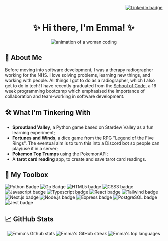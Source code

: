 <!-- **SurfingElectron/SurfingElectron** is a ✨ _special_ ✨ repository because its `README.md` (this file) appears on your GitHub profile. -->
<div id="image-banner" align="right">
  <a href="https://www.linkedin.com/in/emma-gill-ncc1701/">
    <img src="https://img.shields.io/badge/-LinkedIn-blue?style=for-the-badge&logo=linkedin" alt="LinkedIn badge">
  </a>
</div>

<h1 align="center">
  ✨ Hi there, I'm Emma! ✨
</h1>

<div id="image-banner" align="center">
  <img src="https://media.giphy.com/media/L1R1tvI9svkIWwpVYr/giphy.gif" alt="animation of a woman coding">
</div>

## 👩 About Me
Before moving into software development, I was a therapy radiographer working for the NHS. I love solving problems, learning new things, and working with people. All things I got to do as a radiographer, which I also get to do in tech! I have recently graduated from the [School of Code](https://www.schoolofcode.co.uk/course), a 16 week programming bootcamp which emphasised the importance of collaboration and team-working in software development.

## 🛠️ What I'm Tinkering With
  - **Sproutland Valley**, a Python game based on Stardew Valley as a fun learning experiment;
  - **Fortunes and Winds**, a dice game from the RPG "Legend of the Five Rings". The eventual aim is to turn this into a Discord bot so people can play/use it in a server;
  - **Pokemon Top Trumps** using the PokemonAPI;
  - A **tarot card reading** app, to create and save tarot card readings.


## 🧰 My Toolbox  
![Python Badge](https://img.shields.io/badge/python-BE90F2?&style=for-the-badge&logoColor=white&logo=python)
![Go Badge](https://img.shields.io/badge/go-6897E8?style=for-the-badge&logoColor=white&logo=go)
![HTML5 badge](https://img.shields.io/badge/HTML-BE90F2?&style=for-the-badge&logoColor=white&logo=html5)
![CSS3 badge](https://img.shields.io/badge/CSS-6897E8?style=for-the-badge&logoColor=white&logo=css3)
![Javascript badge](https://img.shields.io/badge/Javascript-BE90F2?style=for-the-badge&logoColor=white&logo=javascript)
![Typescript badge](https://img.shields.io/badge/Typescript-6897E8?style=for-the-badge&logoColor=white&logo=typescript)
![React badge](https://img.shields.io/badge/React-BE90F2?style=for-the-badge&logoColor=white&logo=react)
![Tailwind badge](https://img.shields.io/badge/Tailwind-6897E8?style=for-the-badge&logoColor=white&logo=tailwindcss)
![Next.js badge](https://img.shields.io/badge/Next.js-BE90F2?style=for-the-badge&logoColor=white&logo=nextdotjs)
![Node.js badge](https://img.shields.io/badge/Node.js-6897E8?style=for-the-badge&logoColor=white&logo=nodedotjs)
![Express badge](https://img.shields.io/badge/Express-BE90F2?style=for-the-badge&logoColor=white&logo=express)
![PostgreSQL badge](https://img.shields.io/badge/PostgreSQL-6897E8?style=for-the-badge&logoColor=white&logo=postgresql)
![Jest badge](https://img.shields.io/badge/Jest-BE90F2?style=for-the-badge&logoColor=white&logo=jest)


## 📈 GitHub Stats
<div id="github-stats" align="center">
  <img src="https://github-readme-stats.vercel.app/api?username=SurfingElectron&count_private=true&show_icons=true&theme=tokyonight&bg_color=0a0c10&border_color=BE90F2"  alt="Emma's Github stats">
  <img src="http://github-readme-streak-stats.herokuapp.com?user=SurfingElectron&theme=tokyonight_duo&border=BE90F2" alt="Emma's GitHub streak">
  <img src="https://github-readme-stats.vercel.app/api/top-langs/?username=SurfingElectron&langs_count=4&layout=compact&theme=tokyonight&bg_color=0a0c10&border_color=BE90F2" alt="Emma's top languages">
</div>

<!--
SITES USED
https://shields.io/
https://github.com/anuraghazra/github-readme-stats
https://github-readme-streak-stats.herokuapp.com/demo/
-->
